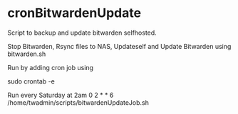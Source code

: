 # cronBitwardenUpdate

Script to backup and update bitwarden selfhosted.

Stop Bitwarden,
Rsync files to NAS,
Updateself and Update Bitwarden using bitwarden.sh


Run by adding cron job using 

sudo crontab -e

Run every Saturday at 2am
0 2 * * 6 /home/twadmin/scripts/bitwardenUpdateJob.sh
